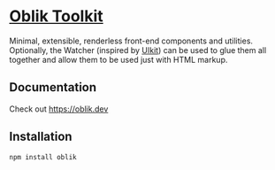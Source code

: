 # [Oblik Toolkit](https://oblik.dev)

Minimal, extensible, renderless front-end components and utilities. Optionally, the Watcher (inspired by [UIkit](https://getuikit.com/)) can be used to glue them all together and allow them to be used just with HTML markup.

## Documentation

Check out https://oblik.dev

## Installation

```
npm install oblik
```
